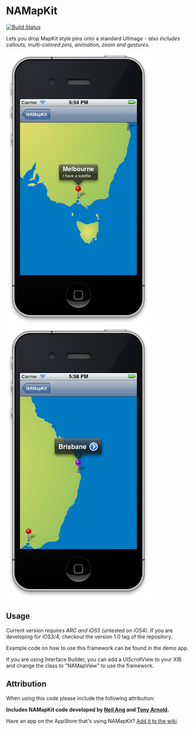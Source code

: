 NAMapKit
========

[![Build Status](https://travis-ci.org/neilang/neilang.png)](https://travis-ci.org/neilang/neilang)

Lets you drop MapKit style pins onto a standard UIImage - _also includes callouts, multi-colored pins, animation, zoom and gestures_.


![Screenshot 1](screenshot1.png)
![Screenshot 2](screenshot2.png)

Usage
------

Current version _requires ARC and iOS5_ (untested on iOS4). If you are developing for iOS3/4, checkout the version 1.0 tag of the repository.

Example code on how to use this framework can be found in the demo app.

If you are using Interface Builder, you can add a UIScrollView to your XIB and change the class to "NAMapView" to use the framework.


Attribution
-----------

When using this code please include the following attribution:

**Includes NAMapKit code developed by [Neil Ang](http://neilang.com/) and [Tony Arnold](http://thecocoabots.com/).**

Have an app on the AppStore that's using NAMapKit? [Add it to the wiki](https://github.com/neilang/NAMapKit/wiki).
